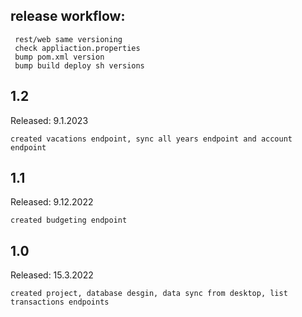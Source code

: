 ## release workflow:

     rest/web same versioning
     check appliaction.properties 
     bump pom.xml version
     bump build deploy sh versions 

## 1.2
Released: 9.1.2023

    created vacations endpoint, sync all years endpoint and account endpoint

## 1.1
Released: 9.12.2022

    created budgeting endpoint

## 1.0
Released: 15.3.2022

    created project, database desgin, data sync from desktop, list transactions endpoints 


